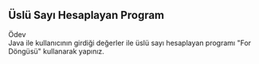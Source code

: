 ## Üslü Sayı Hesaplayan Program

Ödev  
Java ile kullanıcının girdiği değerler ile üslü sayı hesaplayan programı "For Döngüsü" kullanarak yapınız.